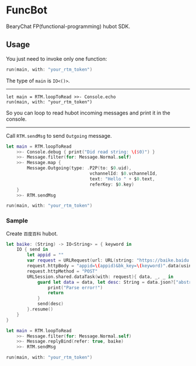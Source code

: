 # FuncBot

BearyChat FP(functional-programming) hubot SDK.

## Usage
You just need to invoke only one function:
```Swift
run(main, with: "your_rtm_token")
```

The type of `main` is `IO<()>`.

---

```
let main = RTM.loopToRead >>- Console.echo
run(main, with: "your_rtm_token")
```

So you can loop to read hubot incoming messages and print it in the console.

---

Call `RTM.sendMsg` to send `Outgoing` message.

```Swift
let main = RTM.loopToRead
    >>- Console.debug { print("Did read string: \($0)") }
    >>- Message.filter(for: Message.Normal.self)
    >>- Message.map {
        Message.Outgoing(type: .P2P(to: $0.uid),
                                vchannelId: $0.vchannelId,
                                text: "Hello " + $0.text,
                                referKey: $0.key)
    }
    >>- RTM.sendMsg

run(main, with: "your_rtm_token")
```

### Sample

Create `百度百科` hubot.

```Swift
let baike: (String) -> IO<String> = { keyword in
    IO { send in
        let appid = ""
        var request = URLRequest(url: URL(string: "https://baike.baidu.com/api/openapi/BaikeLemmaCardApi")!)
        request.httpBody = "appid=\(appid)&bk_key=\(keyword)".data(using: .utf8)
        request.httpMethod = "POST"
        URLSession.shared.dataTask(with: request){ data, _, _ in
            guard let data = data, let desc: String = data.json?["abstract"] else {
                print("Parse error!")
                return 
            }
            send(desc)
        }.resume()
    }
}

let main = RTM.loopToRead
    >>- Message.filter(for: Message.Normal.self)
    >>- Message.replyBind(refer: true, baike)
    >>- RTM.sendMsg

run(main, with: "your_rtm_token")

```


